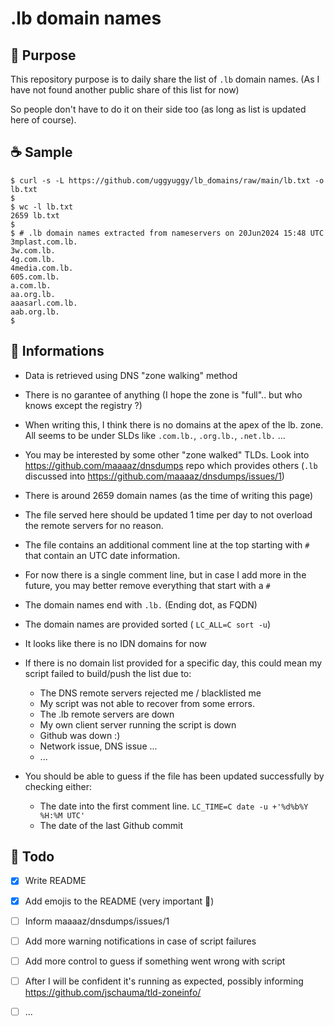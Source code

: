 # .lb domain names

## 🎯 Purpose

This repository purpose is to daily share the list of `.lb` domain names. (As I have not found another public share of this list for now)

So people don't have to do it on their side too (as long as list is updated here of course).



## ☕ Sample

```
$ curl -s -L https://github.com/uggyuggy/lb_domains/raw/main/lb.txt -o lb.txt
$
$ wc -l lb.txt 
2659 lb.txt
$
$ # .lb domain names extracted from nameservers on 20Jun2024 15:48 UTC
3mplast.com.lb.
3w.com.lb.
4g.com.lb.
4media.com.lb.
605.com.lb.
a.com.lb.
aa.org.lb.
aaasarl.com.lb.
aab.org.lb.
$
```


## 📰 Informations

- Data is retrieved using DNS "zone walking" method

- There is no garantee of anything (I hope the zone is "full".. but who knows except the registry ?)

- When writing this, I think there is no domains at the apex of the lb. zone.
All seems to be under SLDs like `.com.lb.`, `.org.lb.`, `.net.lb.` ...


- You may be interested by some other "zone walked" TLDs.
Look into https://github.com/maaaaz/dnsdumps repo which provides others
(`.lb` discussed into https://github.com/maaaaz/dnsdumps/issues/1)

- There is around 2659 domain names (as the time of writing this page)

- The file served here should be updated 1 time per day to not overload the remote servers for no reason.

- The file contains an additional comment line at the top starting with `#` that contain an UTC date information.

- For now there is a single comment line, but in case I add more in the future, you may better remove everything that start with a `#`

- The domain names end with `.lb.` (Ending dot, as FQDN)

- The domain names are provided sorted ( `LC_ALL=C sort -u`)

- It looks like there is no IDN domains for now

- If there is no domain list provided for a specific day, this could mean my script failed to build/push the list due to:
  - The DNS remote servers rejected me / blacklisted me
  - My script was not able to recover from some errors.
  - The .lb remote servers are down
  - My own client server running the script is down
  - Github was down :)
  - Network issue, DNS issue ...
  - ...
- You should be able to guess if the file has been updated successfully by checking either:
  - The date into the first comment line. `LC_TIME=C date -u +'%d%b%Y %H:%M UTC'`
  - The date of the last Github commit


## 🚧 Todo

- [x] Write README
- [x] Add emojis to the README (very important 🚨)
- [ ] Inform maaaaz/dnsdumps/issues/1
- [ ] Add more warning notifications in case of script failures
- [ ] Add more control to guess if something went wrong with script
- [ ] After I will be confident it's running as expected, possibly informing https://github.com/jschauma/tld-zoneinfo/
- [ ] ...




